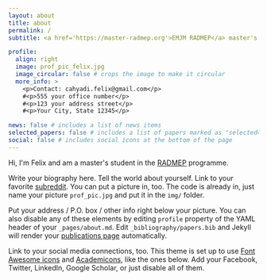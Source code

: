 ```yaml
---
layout: about
title: about
permalink: /
subtitle: <a href='https://master-radmep.org'>EMJM RADMEP</a> master's student. Enschede, the Netherlands.

profile:
  align: right
  image: prof_pic_felix.jpg
  image_circular: false # crops the image to make it circular
  more_info: >
    <p>Contact: cahyadi.felix@gmail.com</p>
    #<p>555 your office number</p>
    #<p>123 your address street</p>
    #<p>Your City, State 12345</p>

news: false # includes a list of news items
selected_papers: false # includes a list of papers marked as "selected={true}"
social: false # includes social icons at the bottom of the page
---
```


Hi, I'm Felix and am a master's student in the [RADMEP](https://master-radmep.org) programme.

Write your biography here. Tell the world about yourself. Link to your favorite [subreddit](http://reddit.com). You can put a picture in, too. The code is already in, just name your picture `prof_pic.jpg` and put it in the `img/` folder.

Put your address / P.O. box / other info right below your picture. You can also disable any of these elements by editing `profile` property of the YAML header of your `_pages/about.md`. Edit `_bibliography/papers.bib` and Jekyll will render your [publications page](/al-folio/publications/) automatically.

Link to your social media connections, too. This theme is set up to use [Font Awesome icons](https://fontawesome.com/) and [Academicons](https://jpswalsh.github.io/academicons/), like the ones below. Add your Facebook, Twitter, LinkedIn, Google Scholar, or just disable all of them.
